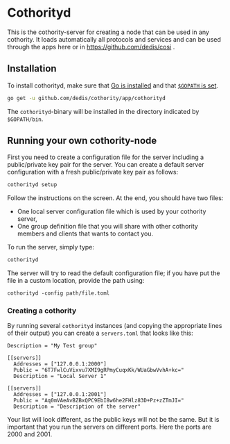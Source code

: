 # Cothorityd

This is the cothority-server for creating a node that can be
used in any cothority. It loads automatically all protocols
and services and can be used through the apps here or in
https://github.com/dedis/cosi .

## Installation

To install cothorityd, make sure that
[Go is installed](https://golang.org/doc/install)
and that
[`$GOPATH` is set](https://golang.org/doc/code.html#GOPATH).

```bash
go get -u github.com/dedis/cothority/app/cothorityd
```

The `cothorityd`-binary will be installed in
the directory indicated by `$GOPATH/bin`.

## Running your own cothority-node

First you need to create a configuration file for the server including a 
public/private key pair for the server. 
You can create a default server configuration with a fresh 
public/private key pair as follows:

```bash
cothorityd setup
```

Follow the instructions on the screen. At the end, you should have two files:
* One local server configuration file which is used by your cothority server,
* One group definition file that you will share with other cothority members and
  clients that wants to contact you.

To run the server, simply type:
```bash
cothorityd
```

The server will try to read the default configuration file; if you have put the
file in a custom location, provide the path using:
```base
cothorityd -config path/file.toml
``` 

### Creating a cothority
By running several `cothorityd` instances (and copying the appropriate lines 
of their output) you can create a `servers.toml` that looks like 
this:

```
Description = "My Test group"

[[servers]]
  Addresses = ["127.0.0.1:2000"]
  Public = "6T7FwlCuVixvu7XMI9gRPmyCuqxKk/WUaGbwVvhA+kc="
  Description = "Local Server 1"

[[servers]]
  Addresses = ["127.0.0.1:2001"]
  Public = "Aq0mVAeAvBZBxQPC9EbI8w6he2FHlz83D+Pz+zZTmJI="
  Description = "Description of the server"
```

Your list will look different, as the public keys will not be the same. But
it is important that you run the servers on different ports. Here the ports
are 2000 and 2001.
